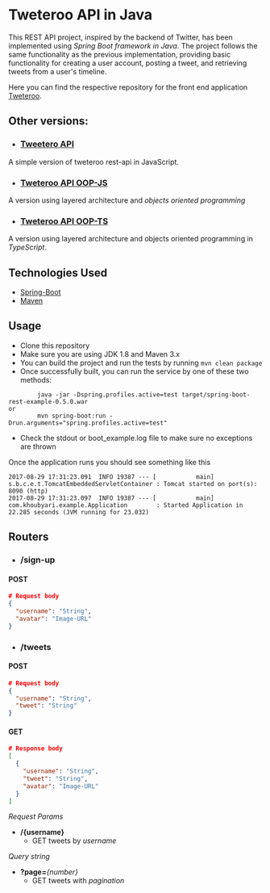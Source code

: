 # Tweteroo API in Java

This REST API project, inspired by the backend of Twitter, has been implemented using *Spring Boot framework in Java*. The project follows the same functionality as the previous implementation, providing basic functionality for creating a user account, posting a tweet, and retrieving tweets from a user's timeline.

Here you can find the respective repository for the front end application [Tweteroo](https://github.com/Tallispt/tweteroo-front).

## Other versions:
- ### [Tweetero API](https://github.com/Tallispt/tweteroo/tree/main)

A simple version of tweteroo rest-api in JavaScript.

- ### [Tweteroo API OOP-JS](https://github.com/Tallispt/tweteroo/tree/oop-js)

A version using layered architecture and *objects oriented programming*

- ### [Tweteroo API OOP-TS](https://github.com/Tallispt/tweteroo/tree/oop-ts)

A version using layered architecture and objects oriented programming in *TypeScript*.

## Technologies Used

- [Spring-Boot](https://spring.io/)
- [Maven](https://docs.spring.io/spring-boot/docs/current/maven-plugin/reference/htmlsingle/)

## Usage

* Clone this repository 
* Make sure you are using JDK 1.8 and Maven 3.x
* You can build the project and run the tests by running ```mvn clean package```
* Once successfully built, you can run the service by one of these two methods:
```
        java -jar -Dspring.profiles.active=test target/spring-boot-rest-example-0.5.0.war
or
        mvn spring-boot:run -Drun.arguments="spring.profiles.active=test"
```
* Check the stdout or boot_example.log file to make sure no exceptions are thrown

Once the application runs you should see something like this

```
2017-08-29 17:31:23.091  INFO 19387 --- [           main] s.b.c.e.t.TomcatEmbeddedServletContainer : Tomcat started on port(s): 8090 (http)
2017-08-29 17:31:23.097  INFO 19387 --- [           main] com.khoubyari.example.Application        : Started Application in 22.285 seconds (JVM running for 23.032)
```

## Routers

- ### /sign-up

#### POST

```json
# Request body
{
  "username": "String",
  "avatar": "Image-URL"
}
```

- ### /tweets

#### POST

```json
# Request body
{
  "username": "String",
  "tweet": "String"
}
```

#### GET

```json
# Response body
[
  {
    "username": "String",
    "tweet": "String",
    "avatar": "Image-URL"
  }
]
```

*Request Params*

- **/{username}**  
  - GET tweets by *username*  

*Query string*  
- **?page=***{number}*
  - GET tweets with *pagination*  
